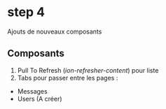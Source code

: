 # step 4
Ajouts de nouveaux composants 

## Composants
1. Pull To Refresh (_ion-refresher-content_) pour liste
2. Tabs pour passer entre les pages :
  * Messages
  * Users (A créer)